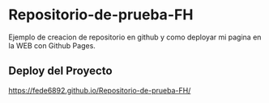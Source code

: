 # Repositorio-de-prueba-FH
Ejemplo de creacion de repositorio en github y como deployar mi pagina en la WEB con Github Pages.

## Deploy del Proyecto

https://fede6892.github.io/Repositorio-de-prueba-FH/
